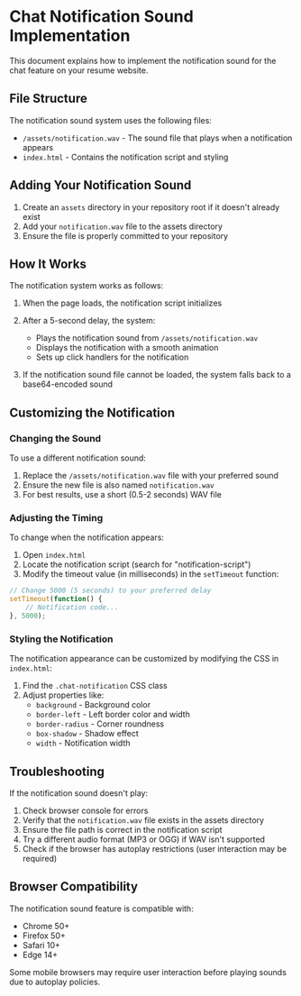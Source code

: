 # Chat Notification Sound Implementation

This document explains how to implement the notification sound for the chat feature on your resume website.

## File Structure

The notification sound system uses the following files:
- `/assets/notification.wav` - The sound file that plays when a notification appears
- `index.html` - Contains the notification script and styling

## Adding Your Notification Sound

1. Create an `assets` directory in your repository root if it doesn't already exist
2. Add your `notification.wav` file to the assets directory
3. Ensure the file is properly committed to your repository

## How It Works

The notification system works as follows:

1. When the page loads, the notification script initializes
2. After a 5-second delay, the system:
   - Plays the notification sound from `/assets/notification.wav`
   - Displays the notification with a smooth animation
   - Sets up click handlers for the notification

3. If the notification sound file cannot be loaded, the system falls back to a base64-encoded sound

## Customizing the Notification

### Changing the Sound

To use a different notification sound:
1. Replace the `/assets/notification.wav` file with your preferred sound
2. Ensure the new file is also named `notification.wav`
3. For best results, use a short (0.5-2 seconds) WAV file

### Adjusting the Timing

To change when the notification appears:
1. Open `index.html`
2. Locate the notification script (search for "notification-script")
3. Modify the timeout value (in milliseconds) in the `setTimeout` function:

```javascript
// Change 5000 (5 seconds) to your preferred delay
setTimeout(function() {
    // Notification code...
}, 5000);
```

### Styling the Notification

The notification appearance can be customized by modifying the CSS in `index.html`:

1. Find the `.chat-notification` CSS class
2. Adjust properties like:
   - `background` - Background color
   - `border-left` - Left border color and width
   - `border-radius` - Corner roundness
   - `box-shadow` - Shadow effect
   - `width` - Notification width

## Troubleshooting

If the notification sound doesn't play:

1. Check browser console for errors
2. Verify that the `notification.wav` file exists in the assets directory
3. Ensure the file path is correct in the notification script
4. Try a different audio format (MP3 or OGG) if WAV isn't supported
5. Check if the browser has autoplay restrictions (user interaction may be required)

## Browser Compatibility

The notification sound feature is compatible with:
- Chrome 50+
- Firefox 50+
- Safari 10+
- Edge 14+

Some mobile browsers may require user interaction before playing sounds due to autoplay policies.